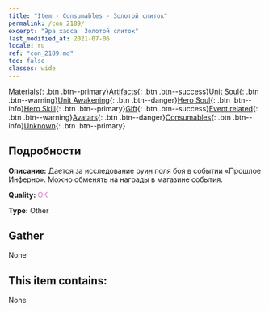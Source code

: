 ```yaml
---
title: "Item - Consumables - Золотой слиток"
permalink: /con_2189/
excerpt: "Эра хаоса  Золотой слиток"
last_modified_at: 2021-07-06
locale: ru
ref: "con_2189.md"
toc: false
classes: wide
---
```

 [Materials](/ItemsRU/){: .btn .btn--primary}[Artifacts](/ItemsRU/Artifacts/){: .btn .btn--success}[Unit Soul](/ItemsRU/UnitSoul/){: .btn .btn--warning}[Unit Awakening](/ItemsRU/UnitAwakening/){: .btn .btn--danger}[Hero Soul](/ItemsRU/HeroSoul/){: .btn .btn--info}[Hero Skill](/ItemsRU/HeroSkill/){: .btn .btn--primary}[Gift](/ItemsRU/Gift/){: .btn .btn--success}[Event related](/ItemsRU/Events/){: .btn .btn--warning}[Avatars](/ItemsRU/Avatars/){: .btn .btn--danger}[Consumables](/ItemsRU/Consumables/){: .btn .btn--info}[Unknown](/ItemsRU/Unknown/){: .btn .btn--primary}

## Подробности
 **Описание:** Дается за исследование руин поля боя в событии «Прошлое Инферно». Можно обменять на награды в магазине события.

 **Quality:** <span style="color: #DA70D6">OK</span>

 **Type:** Other

## Gather

  None

## This item contains:

  None

